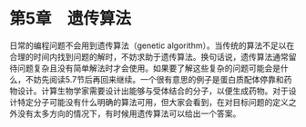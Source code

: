 # 第5章　遗传算法

日常的编程问题不会用到遗传算法（genetic algorithm）。当传统的算法不足以在合理的时间内找到问题的解时，不妨求助于遗传算法。换句话说，遗传算法通常留待问题复杂且没有简单解法时才会使用。如果要了解这些复杂的问题可能会是什么，不妨先阅读5.7节后再回来继续。一个很有意思的例子是蛋白质配体停靠和药物设计。计算生物学家需要设计出能够与受体结合的分子，以便生成药物。对于设计特定分子可能没有什么明确的算法可用，但大家会看到，在对目标问题的定义之外没有太多方向的情况下，有时候用遗传算法可以给出一个答案。